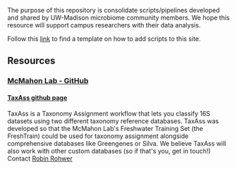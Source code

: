 
The purpose of this repository is consolidate scripts/pipelines developed and shared by UW-Madison microbiome community members. We hope this resource will support campus researchers with their data analysis.    

Follow this [link](https://uw-madison-microbiome-hub.github.io/computational_resources/CONTRIBUTING) to find a template on how to add scripts to this site.

## Resources


### [McMahon Lab - GitHub](https://github.com/McMahonLab)

#### [TaxAss github page](https://github.com/McMahonLab/TaxAss)   
TaxAss is a Taxonomy Assignment workflow that lets you classify 16S datasets using two different taxonomy reference databases. TaxAss was developed so that the McMahon Lab's Freshwater Training Set (the FreshTrain) could be used for taxonomy assignment alongside comprehensive databases like Greengenes or Silva. We believe TaxAss will also work with other custom databases (so if that's you, get in touch!)   
Contact [Robin Rohwer](mailto:robin.rohwer@gmail.com) 
